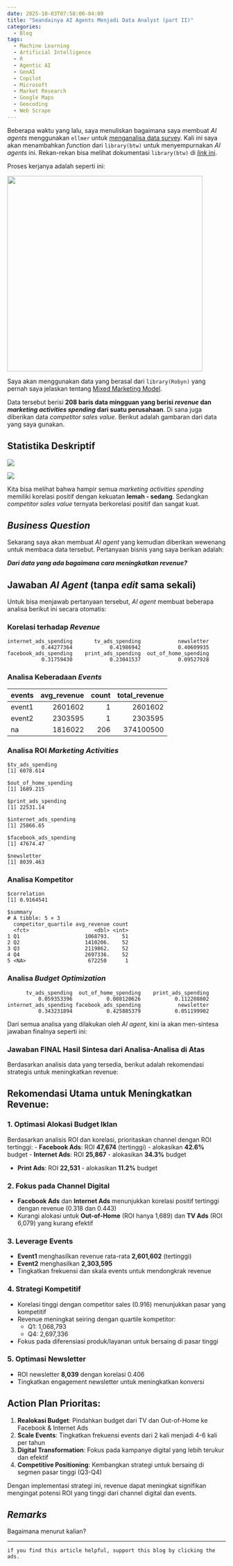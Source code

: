 ```yaml
---
date: 2025-10-03T07:58:00-04:00
title: "Seandainya AI Agents Menjadi Data Analyst (part II)"
categories:
  - Blog
tags:
  - Machine Learning
  - Artificial Intelligence
  - R
  - Agentic AI
  - GenAI
  - Copilot
  - Microsoft
  - Market Research
  - Google Maps
  - Geocoding
  - Web Scrape
---
```


Beberapa waktu yang lalu, saya menuliskan bagaimana saya membuat *AI
agents* menggunakan `ellmer` untuk [menganalisa data
survey](https://ikanx101.com/blog/agent-analis-survey/). Kali ini saya
akan menambahkan *function* dari `library(btw)` untuk menyempurnakan *AI
agents* ini. Rekan-rekan bisa melihat dokumentasi `library(btw)` di
[*link* ini](https://posit-dev.github.io/btw/).

Proses kerjanya adalah seperti ini:

<img src="https://raw.githubusercontent.com/ikanx101/ikanx101.github.io/master/_posts/ellmer/post_5/Blank%20diagram.png" width="450" />

Saya akan menggunakan data yang berasal dari `library(Robyn)` yang
pernah saya jelaskan tentang [Mixed Marketing
Model](https://ikanx101.com/blog/practical-mmm/).

Data tersebut berisi **208 baris data mingguan yang berisi *revenue* dan
*marketing activities spending* dari suatu perusahaan**. Di sana juga
diberikan data *competitor sales value*. Berikut adalah gambaran dari
data yang saya gunakan.

## Statistika Deskriptif

![](https://raw.githubusercontent.com/ikanx101/ikanx101.github.io/master/_posts/ellmer/post_5/draft_files/figure-commonmark/unnamed-chunk-2-1.png)

![](https://raw.githubusercontent.com/ikanx101/ikanx101.github.io/master/_posts/ellmer/post_5/draft_files/figure-commonmark/unnamed-chunk-2-2.png)

Kita bisa melihat bahwa hampir semua *marketing activities spending*
memiliki korelasi positif dengan kekuatan **lemah - sedang**. Sedangkan
*competitor sales value* ternyata berkorelasi positif dan sangat kuat.

## *Business Question*

Sekarang saya akan membuat *AI agent* yang kemudian diberikan wewenang
untuk membaca data tersebut. Pertanyaan bisnis yang saya berikan adalah:

***Dari data yang ada bagaimana cara meningkatkan revenue?***

## Jawaban *AI Agent* (tanpa *edit* sama sekali)

Untuk bisa menjawab pertanyaan tersebut, *AI agent* membuat beberapa
analisa berikut ini secara otomatis:

### Korelasi terhadap *Revenue*

    internet_ads_spending       tv_ads_spending            newsletter 
               0.44277364            0.41986942            0.40609935 
    facebook_ads_spending    print_ads_spending  out_of_home_spending 
               0.31759430            0.23041537            0.09527928 

### Analisa Keberadaan *Events*

| events | avg_revenue | count | total_revenue |
|:-------|------------:|------:|--------------:|
| event1 |     2601602 |     1 |       2601602 |
| event2 |     2303595 |     1 |       2303595 |
| na     |     1816022 |   206 |     374100500 |

### Analisa ROI *Marketing Activities*

    $tv_ads_spending
    [1] 6078.614

    $out_of_home_spending
    [1] 1689.215

    $print_ads_spending
    [1] 22531.14

    $internet_ads_spending
    [1] 25866.65

    $facebook_ads_spending
    [1] 47674.47

    $newsletter
    [1] 8039.463

### Analisa Kompetitor

    $correlation
    [1] 0.9164541

    $summary
    # A tibble: 5 × 3
      competitor_quartile avg_revenue count
      <fct>                     <dbl> <int>
    1 Q1                     1068793.    51
    2 Q2                     1410206.    52
    3 Q3                     2119862.    52
    4 Q4                     2697336.    52
    5 <NA>                    672250      1

### Analisa *Budget Optimization*

          tv_ads_spending  out_of_home_spending    print_ads_spending 
              0.059353396           0.008120626           0.112208802 
    internet_ads_spending facebook_ads_spending            newsletter 
              0.343231894           0.425885379           0.051199902 

Dari semua analisa yang dilakukan oleh *AI agent*, kini ia akan
men-sintesa jawaban finalnya seperti ini:

### Jawaban FINAL Hasil Sintesa dari Analisa-Analisa di Atas

Berdasarkan analisis data yang tersedia, berikut adalah rekomendasi
strategis untuk meningkatkan revenue:

## **Rekomendasi Utama untuk Meningkatkan Revenue:**

### 1. **Optimasi Alokasi Budget Iklan**

Berdasarkan analisis ROI dan korelasi, prioritaskan channel dengan ROI
tertinggi: - **Facebook Ads**: ROI **47,674** (tertinggi) - alokasikan
**42.6%** budget - **Internet Ads**: ROI **25,867** - alokasikan
**34.3%** budget  
- **Print Ads**: ROI **22,531** - alokasikan **11.2%** budget

### 2. **Fokus pada Channel Digital**

- **Facebook Ads** dan **Internet Ads** menunjukkan korelasi positif
  tertinggi dengan revenue (0.318 dan 0.443)
- Kurangi alokasi untuk **Out-of-Home** (ROI hanya 1,689) dan **TV Ads**
  (ROI 6,079) yang kurang efektif

### 3. **Leverage Events**

- **Event1** menghasilkan revenue rata-rata **2,601,602** (tertinggi)
- **Event2** menghasilkan **2,303,595**
- Tingkatkan frekuensi dan skala events untuk mendongkrak revenue

### 4. **Strategi Kompetitif**

- Korelasi tinggi dengan competitor sales (0.916) menunjukkan pasar yang
  kompetitif
- Revenue meningkat seiring dengan quartile kompetitor:
  - Q1: 1,068,793
  - Q4: 2,697,336
- Fokus pada diferensiasi produk/layanan untuk bersaing di pasar tinggi

### 5. **Optimasi Newsletter**

- ROI newsletter **8,039** dengan korelasi 0.406
- Tingkatkan engagement newsletter untuk meningkatkan konversi

## **Action Plan Prioritas:**

1.  **Realokasi Budget**: Pindahkan budget dari TV dan Out-of-Home ke
    Facebook & Internet Ads
2.  **Scale Events**: Tingkatkan frekuensi events dari 2 kali menjadi
    4-6 kali per tahun
3.  **Digital Transformation**: Fokus pada kampanye digital yang lebih
    terukur dan efektif
4.  **Competitive Positioning**: Kembangkan strategi untuk bersaing di
    segmen pasar tinggi (Q3-Q4)

Dengan implementasi strategi ini, revenue dapat meningkat signifikan
mengingat potensi ROI yang tinggi dari channel digital dan events.

## *Remarks*

Bagaimana menurut kalian?

------------------------------------------------------------------------

`if you find this article helpful, support this blog by clicking the ads.`
